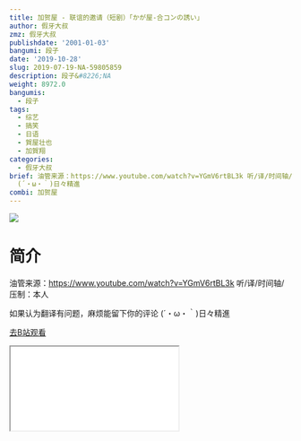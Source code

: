 ```yaml
---
title: 加贺屋 - 联谊的邀请（短剧）「かが屋‐合コンの誘い」
author: 假牙大叔
zmz: 假牙大叔
publishdate: '2001-01-03'
bangumi: 段子
date: '2019-10-28'
slug: 2019-07-19-NA-59805859
description: 段子&#8226;NA
weight: 8972.0
bangumis:
  - 段子
tags:
  - 综艺
  - 搞笑
  - 日语
  - 賀屋壮也
  - 加賀翔
categories:
  - 假牙大叔
brief: 油管来源：https://www.youtube.com/watch?v=YGmV6rtBL3k 听/译/时间轴/压制：本人 如果认为翻译有问题，麻烦能留下你的评论
  (´・ω・｀)日々精進
combi: 加贺屋
---
```

![](https://raw.githubusercontent.com/tcgriffith/owaraisite/master/static/tmpimg/17393b083dea3013b00af511d6dabef8019ec9d7.jpg.480.jpg)
# 简介  
油管来源：https://www.youtube.com/watch?v=YGmV6rtBL3k
听/译/时间轴/压制：本人

如果认为翻译有问题，麻烦能留下你的评论
(´・ω・｀)日々精進  

[去B站观看](https://www.bilibili.com/video/av59805859/)
<div class ="resp-container"><iframe class="testiframe" src="//player.bilibili.com/player.html?aid=59805859"", scrolling="no", allowfullscreen="true" > </iframe></div> 

